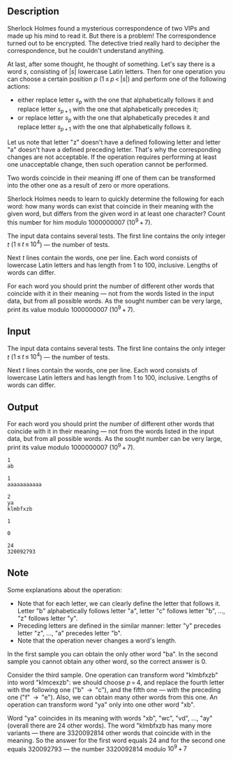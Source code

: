 ## Description

<div><p>Sherlock Holmes found a mysterious correspondence of two VIPs and made up his mind to read it. But there is a problem! The correspondence turned out to be encrypted. The detective tried really hard to decipher the correspondence, but he couldn't understand anything. </p><p>At last, after some thought, he thought of something. Let's say there is a word <span class="tex-span"><i>s</i></span>, consisting of <span class="tex-span">|<i>s</i>|</span> lowercase Latin letters. Then for one <span class="tex-font-style-underline">operation</span> you can choose a certain position <span class="tex-span"><i>p</i></span> (<span class="tex-span">1 ≤ <i>p</i> &lt; |<i>s</i>|</span>) and perform one of the following actions: </p><ul> <li> either replace letter <span class="tex-span"><i>s</i><sub class="lower-index"><i>p</i></sub></span> with the one that alphabetically <span class="tex-font-style-bf">follows</span> it and replace letter <span class="tex-span"><i>s</i><sub class="lower-index"><i>p</i> + 1</sub></span> with the one that alphabetically <span class="tex-font-style-bf">precedes</span> it; </li><li> or replace letter <span class="tex-span"><i>s</i><sub class="lower-index"><i>p</i></sub></span> with the one that alphabetically <span class="tex-font-style-bf">precedes</span> it and replace letter <span class="tex-span"><i>s</i><sub class="lower-index"><i>p</i> + 1</sub></span> with the one that alphabetically <span class="tex-font-style-bf">follows</span> it. </li></ul><p>Let us note that letter "<span class="tex-font-style-tt">z</span>" doesn't have a defined following letter and letter "<span class="tex-font-style-tt">a</span>" doesn't have a defined preceding letter. That's why the corresponding changes are not acceptable. If the operation requires performing at least one unacceptable change, then such operation cannot be performed.</p><p>Two words <span class="tex-font-style-underline">coincide in their meaning</span> iff one of them can be transformed into the other one as a result of zero or more operations.</p><p>Sherlock Holmes needs to learn to quickly determine the following for each word: how many words can exist that coincide in their meaning with the given word, but differs from the given word in at least one character? Count this number for him modulo <span class="tex-span">1000000007</span> <span class="tex-span">(10<sup class="upper-index">9</sup> + 7)</span>.</p></div><div class="input-specification"><p>The input data contains several tests. The first line contains the only integer <span class="tex-span"><i>t</i></span> (<span class="tex-span">1 ≤ <i>t</i> ≤ 10<sup class="upper-index">4</sup></span>) — the number of tests.</p><p>Next <span class="tex-span"><i>t</i></span> lines contain the words, one per line. Each word consists of lowercase Latin letters and has length from <span class="tex-span">1</span> to <span class="tex-span">100</span>, inclusive. Lengths of words can differ.</p></div><div class="output-specification"><p>For each word you should print the number of different <span class="tex-font-style-bf">other</span> words that coincide with it in their meaning — not from the words listed in the input data, but from all possible words. As the sought number can be very large, print its value modulo <span class="tex-span">1000000007</span> <span class="tex-span">(10<sup class="upper-index">9</sup> + 7)</span>.</p></div>

## Input

<p>The input data contains several tests. The first line contains the only integer <span class="tex-span"><i>t</i></span> (<span class="tex-span">1 ≤ <i>t</i> ≤ 10<sup class="upper-index">4</sup></span>) — the number of tests.</p><p>Next <span class="tex-span"><i>t</i></span> lines contain the words, one per line. Each word consists of lowercase Latin letters and has length from <span class="tex-span">1</span> to <span class="tex-span">100</span>, inclusive. Lengths of words can differ.</p>

## Output

<p>For each word you should print the number of different <span class="tex-font-style-bf">other</span> words that coincide with it in their meaning — not from the words listed in the input data, but from all possible words. As the sought number can be very large, print its value modulo <span class="tex-span">1000000007</span> <span class="tex-span">(10<sup class="upper-index">9</sup> + 7)</span>.</p>





```input1
1
ab

```




```input2
1
aaaaaaaaaaa

```




```input3
2
ya
klmbfxzb

```




```output1
1

```




```output2
0

```




```output3
24
320092793

```



## Note

<p>Some explanations about the <span class="tex-font-style-underline">operation</span>:</p><ul> <li> Note that for each letter, we can clearly define the letter that follows it. Letter "<span class="tex-font-style-tt">b</span>" alphabetically follows letter "<span class="tex-font-style-tt">a</span>", letter "<span class="tex-font-style-tt">c</span>" follows letter "<span class="tex-font-style-tt">b</span>", ..., "<span class="tex-font-style-tt">z</span>" follows letter "<span class="tex-font-style-tt">y</span>". </li><li> Preceding letters are defined in the similar manner: letter "<span class="tex-font-style-tt">y</span>" precedes letter "<span class="tex-font-style-tt">z</span>", ..., "<span class="tex-font-style-tt">a</span>" precedes letter "<span class="tex-font-style-tt">b</span>". </li><li> Note that the operation never changes a word's length. </li></ul><p>In the first sample you can obtain the only other word "<span class="tex-font-style-tt">ba</span>". In the second sample you cannot obtain any other word, so the correct answer is <span class="tex-span">0</span>.</p><p>Consider the third sample. One operation can transform word "<span class="tex-font-style-tt">klmbfxzb</span>" into word "<span class="tex-font-style-tt">klmcexzb</span>": we should choose <span class="tex-span"><i>p</i> = 4</span>, and replace the fourth letter with the following one ("<span class="tex-font-style-tt">b</span>" <span class="tex-span"> → </span> "<span class="tex-font-style-tt">c</span>"), and the fifth one — with the preceding one ("<span class="tex-font-style-tt">f</span>" <span class="tex-span"> → </span> "<span class="tex-font-style-tt">e</span>"). Also, we can obtain many other words from this one. An operation can transform word "<span class="tex-font-style-tt">ya</span>" only into one other word "<span class="tex-font-style-tt">xb</span>". </p><p>Word "<span class="tex-font-style-tt">ya</span>" coincides in its meaning with words "<span class="tex-font-style-tt">xb</span>", "<span class="tex-font-style-tt">wc</span>", "<span class="tex-font-style-tt">vd</span>", ..., "<span class="tex-font-style-tt">ay</span>" (overall there are <span class="tex-span">24</span> other words). The word "<span class="tex-font-style-tt">klmbfxzb</span> has many more variants — there are <span class="tex-span">3320092814</span> other words that coincide with in the meaning. So the answer for the first word equals <span class="tex-span">24</span> and for the second one equals <span class="tex-span">320092793</span> — the number <span class="tex-span">3320092814</span> modulo <span class="tex-span">10<sup class="upper-index">9</sup> + 7</span></p>
